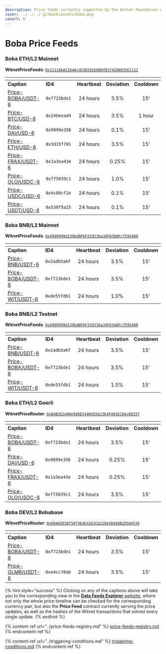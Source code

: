 ```yaml
---
description: Price feeds currently supported by the Witnet Foundation on the Boba ecosystem
cover: ../../../.gitbook/assets/boba.png
coverY: 0
---
```


# Boba Price Feeds

### Boba ETH/L2 Mainnet&#x20;

**WitnetPriceFeeds**: [`0x1111AbA2164AcdC6D291b08DfB374280035E1111`](https://bobascan.com/address/0x1111AbA2164AcdC6D291b08DfB374280035E1111)

<table data-header-hidden><thead><tr><th width="206"></th><th width="146"></th><th align="center"></th><th align="center"></th><th align="center"></th></tr></thead><tbody><tr><td><strong>Caption</strong></td><td><strong>ID4</strong></td><td align="center"><strong>Heartbeat</strong></td><td align="center"><strong>Deviation</strong></td><td align="center"><strong>Cooldown</strong></td></tr><tr><td><a href="https://feeds.witnet.io/feeds/boba-ethereum-mainnet_boba-usdt_6">Price-BOBA/USDT-6</a></td><td><code>0xf723bde1</code></td><td align="center">24 hours</td><td align="center">3.5%</td><td align="center">15'</td></tr><tr><td><a href="https://feeds.witnet.io/feeds/boba-ethereum-mainnet_btc-usd_6">Price-BTC/USD-6</a></td><td><code>0x24beead4</code></td><td align="center">24 hours</td><td align="center">3.5%</td><td align="center">1 hour</td></tr><tr><td><a href="https://feeds.witnet.io/feeds/boba-ethereum-mainnet_dai-usd_6">Price-DAI/USD-6</a></td><td><code>0x9899e356</code></td><td align="center">24 hours</td><td align="center">0.1%</td><td align="center">15'</td></tr><tr><td><a href="https://feeds.witnet.io/feeds/boba-ethereum-mainnet_eth-usd_6">Price-ETH/USD-6</a></td><td><code>0x3d15f701</code></td><td align="center">24 hours</td><td align="center">3.5%</td><td align="center">15'</td></tr><tr><td><a href="https://feeds.witnet.io/feeds/boba-ethereum-mainnet_frax-usdt_6">Price-FRAX/USDT-6</a></td><td><code>0x1a3ea43e</code></td><td align="center">24 hours</td><td align="center">0.25%</td><td align="center">15'</td></tr><tr><td><a href="https://feeds.witnet.io/feeds/boba-ethereum-mainnet_olo-usdc_6">Price-OLO/USDC-6</a></td><td><code>0xf75039c1</code></td><td align="center">24 hours</td><td align="center">1.0%</td><td align="center">15'</td></tr><tr><td><a href="https://feeds.witnet.io/feeds/boba-ethereum-mainnet_usdc-usd_6">Price-USDC/USD-6</a></td><td><code>0x4c80cf2e</code></td><td align="center">24 hours</td><td align="center">0.1%</td><td align="center">15'</td></tr><tr><td><a href="https://feeds.witnet.io/feeds/boba-ethereum-mainnet_usdt-usd_6">Price-USDT/USD-6</a></td><td><code>0x538f5a25</code></td><td align="center">24 hours</td><td align="center">0.1%</td><td align="center">15'</td></tr></tbody></table>

### Boba BNB/L2 Mainnet

**WitnetPriceFeeds**: [`0x9999999d139bdBFbF25923ba39F63bBFc7593400`](https://blockexplorer.bnb.boba.network/address/0x9999999d139bdBFbF25923ba39F63bBFc7593400)

<table data-header-hidden><thead><tr><th width="209"></th><th width="141"></th><th width="116" align="center"></th><th width="108" align="center"></th><th width="116" align="center"></th></tr></thead><tbody><tr><td><strong>Caption</strong></td><td><strong>ID4</strong></td><td align="center"><strong>Heartbeat</strong></td><td align="center"><strong>Deviation</strong></td><td align="center"><strong>Cooldown</strong></td></tr><tr><td><a href="https://feeds.witnet.io/feeds/boba-bnb-mainnet_bnb-usdt_6">Price-BNB/USDT-6</a></td><td><code>0x2adb5a6f</code></td><td align="center">24 hours</td><td align="center">3.5%</td><td align="center">15'</td></tr><tr><td><a href="https://feeds.witnet.io/feeds/boba-bnb-mainnet_boba-usdt_6">Price-BOBA/USDT-6</a></td><td><code>0xf723bde1</code></td><td align="center">24 hours</td><td align="center">3.5%</td><td align="center">15'</td></tr><tr><td><a href="https://feeds.witnet.io/feeds/boba-bnb-mainnet_wit-usdt_6">Price-WIT/USDT-6</a></td><td><code>0xde55fdb1</code></td><td align="center">24 hours</td><td align="center">1.0%</td><td align="center">15'</td></tr></tbody></table>

### Boba BNB/L2 Testnet

**WitnetPriceFeeds**: [`0x9999999d139bdBFbF25923ba39F63bBFc7593400`](https://blockexplorer.testnet.bnb.boba.network/address/0x9999999d139bdBFbF25923ba39F63bBFc7593400)

<table data-header-hidden><thead><tr><th width="209"></th><th width="141"></th><th width="116" align="center"></th><th width="108" align="center"></th><th width="116" align="center"></th></tr></thead><tbody><tr><td><strong>Caption</strong></td><td><strong>ID4</strong></td><td align="center"><strong>Heartbeat</strong></td><td align="center"><strong>Deviation</strong></td><td align="center"><strong>Cooldown</strong></td></tr><tr><td><a href="https://feeds.witnet.io/feeds/boba-bnb-testnet_bnb-usdt_6">Price-BNB/USDT-6</a></td><td><code>0x2adb5a6f</code></td><td align="center">24 hours</td><td align="center">3.5%</td><td align="center">15'</td></tr><tr><td><a href="https://feeds.witnet.io/feeds/boba-bnb-testnet_boba-usdt_6">Price-BOBA/USDT-6</a></td><td><code>0xf723bde1</code></td><td align="center">24 hours</td><td align="center">3.5%</td><td align="center">15'</td></tr><tr><td><a href="https://feeds.witnet.io/feeds/boba-bnb-testnet_wit-usdt_6">Price-WIT/USDT-6</a></td><td><code>0xde55fdb1</code></td><td align="center">24 hours</td><td align="center">1.0%</td><td align="center">15'</td></tr></tbody></table>

### Boba ETH/L2 Goerli

**WitnetPriceRouter**: [`0xB4B2E2e00e9d6E5490d55623E4F403EC84c6D33f`](https://testnet.bobascan.com/address/0xB4B2E2e00e9d6E5490d55623E4F403EC84c6D33f)

<table data-header-hidden><thead><tr><th width="209"></th><th width="141"></th><th width="116" align="center"></th><th width="108" align="center"></th><th width="116" align="center"></th></tr></thead><tbody><tr><td><strong>Caption</strong></td><td><strong>ID4</strong></td><td align="center"><strong>Heartbeat</strong></td><td align="center"><strong>Deviation</strong></td><td align="center"><strong>Cooldown</strong></td></tr><tr><td><a href="https://feeds.witnet.io/feeds/boba-ethereum-goerli_boba-usdt_6">Price-BOBA/USDT-6</a></td><td><code>0xf723bde1</code></td><td align="center">24 hours</td><td align="center">3.5%</td><td align="center">15'</td></tr><tr><td><a href="https://feeds.witnet.io/feeds/boba-ethereum-goerli_dai-usd_6">Price-DAI/USD-6</a></td><td><code>0x9899e356</code></td><td align="center">24 hours</td><td align="center">0.25%</td><td align="center">15'</td></tr><tr><td><a href="https://feeds.witnet.io/feeds/boba-ethereum-goerli_frax-usdt_6">Price-FRAX/USDT-6</a></td><td><code>0x1a3ea43e</code></td><td align="center">24 hours</td><td align="center">0.25%</td><td align="center">15'</td></tr><tr><td><a href="https://feeds.witnet.io/feeds/boba-ethereum-goerli_olo-usdc_6">Price-OLO/USDC-6</a></td><td><code>0xf75039c1</code></td><td align="center">24 hours</td><td align="center">3.5%</td><td align="center">15'</td></tr></tbody></table>

### Boba DEV/L2 Bobabase

**WitnetPriceRouter**: [`0xD9465D38f50f364b3263Cb219e58d4dB2D584530`](https://blockexplorer.bobabase.boba.network/address/0xD9465D38f50f364b3263Cb219e58d4dB2D584530)

<table data-header-hidden><thead><tr><th width="209"></th><th width="141"></th><th width="116" align="center"></th><th width="108" align="center"></th><th width="116" align="center"></th></tr></thead><tbody><tr><td><strong>Caption</strong></td><td><strong>ID4</strong></td><td align="center"><strong>Heartbeat</strong></td><td align="center"><strong>Deviation</strong></td><td align="center"><strong>Cooldown</strong></td></tr><tr><td><a href="https://feeds.witnet.io/feeds/boba-moonbeam-bobabase_boba-usdt_6">Price-BOBA/USDT-6</a></td><td><code>0xf723bde1</code></td><td align="center">24 hours</td><td align="center">3.5%</td><td align="center">15'</td></tr><tr><td><a href="https://feeds.witnet.io/feeds/boba-moonbeam-bobabase_glmr-usdt_6">Price-GLMR/USDT-6</a></td><td><code>0xe4cc70ab</code></td><td align="center">24 hours</td><td align="center">3.5%</td><td align="center">15'</td></tr></tbody></table>

{% hint style="success" %}
Clicking on any of the captions above will take you to the corresponding view in the [**Data Feeds Explorer** website](https://feeds.witnet.io), where not only the whole price timeline can be checked for the corresponding currency pair, but also the **Price Feed** contract currently serving the price updates, as well as the hashes of the Witnet transactions that solved every single update.
{% endhint %}

{% content-ref url="../price-feeds-registry.md" %}
[price-feeds-registry.md](../price-feeds-registry.md)
{% endcontent-ref %}

{% content-ref url="../triggering-conditions.md" %}
[triggering-conditions.md](../triggering-conditions.md)
{% endcontent-ref %}
